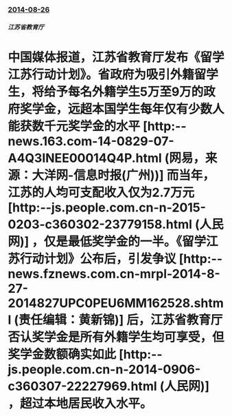 ### [2014-08-26](/news/2014/08/26/index.md)

##### 江苏省教育厅
# 中国媒体报道，江苏省教育厅发布《留学江苏行动计划》。省政府为吸引外籍留学生，将给予每名外籍学生5万至9万的政府奖学金，远超本国学生每年仅有少数人能获数千元奖学金的水平 [http:--news.163.com-14-0829-07-A4Q3INEE00014Q4P.html (网易，来源：大洋网-信息时报(广州))] 而当年，江苏的人均可支配收入仅为2.7万元 [http:--js.people.com.cn-n-2015-0203-c360302-23779158.html (人民网)] ，仅是最低奖学金的一半。《留学江苏行动计划》公布后，引发争议 [http:--news.fznews.com.cn-mrpl-2014-8-27-2014827UPC0PEU6MM162528.shtml (责任编辑：黄新锦)] 后，江苏省教育厅否认奖学金是所有外籍学生均可享受，但奖学金数额确实如此 [http:--js.people.com.cn-n-2014-0906-c360307-22227969.html (人民网)] ，超过本地居民收入水平。



